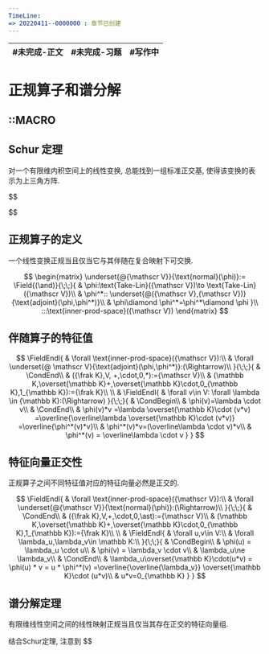 ```yaml
---
TimeLine: 
=> 20220411--0000000 : 章节已创建
---
```

| #未完成-正文 | #未完成-习题 | #写作中 | 
| ------------ | ------------ | ------- |

# 正规算子和谱分解

## ::MACRO

## Schur 定理

对一个有限维内积空间上的线性变换, 总能找到一组标准正交基, 使得该变换的表示为上三角方阵. 

$$

$$

## 正规算子的定义

一个线性变换正规当且仅当它与其伴随在复合映射下可交换. 

$$
\begin{matrix}
\underset{@{\mathscr V}}{\text{normal}(\phi)}:=
\Field{(\and)}{\;\;}{
    & \phi:\text{Take-Lin}({\mathscr V})\to \text{Take-Lin}({\mathscr V})\\
    & \phi^*:: \underset{@({\mathscr V},{\mathscr V})}{\text{adjoint}(\phi,\phi^*)}\\
    & \phi\diamond \phi^*=\phi^*\diamond \phi
}\\
:::\text{inner-prod-space}({\mathscr V})
\end{matrix}
$$

## 伴随算子的特征值

$$
\FieldEndl{
    & \forall \text{inner-prod-space}({\mathscr V}):\\
    & \forall \underset{@ \mathscr V}{\text{adjoint}(\phi,\phi^*)}:(\Rightarrow)\\
}{\;\;}{
    & \CondEnd\\
    & ({\frak K},V, +,\cdot,0,*):={\mathscr V}\\
    & (\mathbb K,\overset{\mathbb K}+,\overset{\mathbb K}\cdot,0_{\mathbb K},1_{\mathbb K}):={\frak K}\\
    \\
    & \FieldEndl{
        & \forall v\in V:
        \forall \lambda \in {\mathbb K}:(\Rightarrow)
    }{\;\;}{
        & \CondBegin\\
        & \phi(v)=\lambda \cdot v\\
        & \CondEnd\\
        & \phi(v)*v
            =\lambda \overset{\mathbb K}\cdot (v*v)
            =\overline{\overline\lambda \overset{\mathbb K}\cdot (v*v)}
            =\overline{\phi^*(v)*v}\\
        & \phi^*(v)*v=(\overline\lambda \cdot v)*v\\
        & \phi^*(v) = \overline\lambda \cdot v
    }
}
$$

## 特征向量正交性

正规算子之间不同特征值对应的特征向量必然是正交的. 

$$
\FieldEndl{
    & \forall \text{inner-prod-space}({\mathscr V}):\\
    & \forall \underset{@{\mathscr V}}{\text{normal}(\phi)}:(\Rightarrow)\\
}{\;\;}{
    & \CondEnd\\
    & ({\frak K},V,+,\cdot,0,\ast):={\mathscr V}\\
    & (\mathbb K,\overset{\mathbb K}+,\overset{\mathbb K}\cdot,0_{\mathbb K},1_{\mathbb K}):={\frak K}\\
    \\
    & \FieldEndl{
        & \forall u,v\in V:\\
        & \forall \lambda_u,\lambda_v\in \mathbb K:\\
    }{\;\;}{
        & \CondBegin\\
        & \phi(u) = \lambda_u \cdot u\\
        & \phi(v) = \lambda_v \cdot v\\
        & \lambda_u\ne \lambda_v\\
        & \CondEnd\\
        &  \lambda_u\overset{\mathbb K}\cdot(u*v) 
            = \phi(u) * v
            = u * \phi^*(v) 
            =\overline{\overline{\lambda_v}} \overset{\mathbb K}\cdot (u*v)\\
        & u*v=0_{\mathbb K}
    }
}
$$

## 谱分解定理

有限维线性空间之间的线性映射正规当且仅当其存在正交的特征向量组. 

结合Schur定理, 注意到 $$

